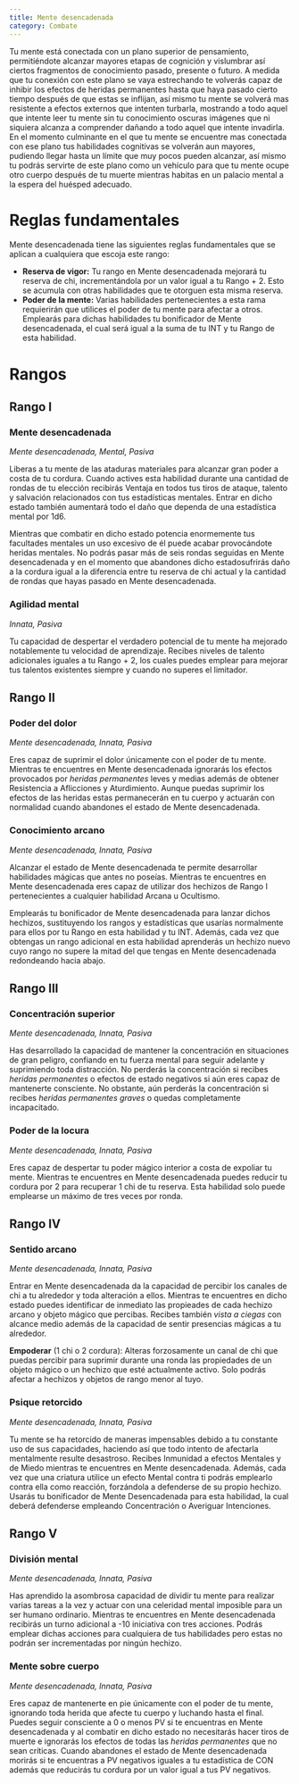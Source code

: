 ```yaml
---
title: Mente desencadenada
category: Combate
---
```


Tu mente está conectada con un plano superior de pensamiento, permitiéndote alcanzar mayores etapas de cognición y vislumbrar así ciertos fragmentos de conocimiento pasado, presente o futuro. A medida que tu conexión con este plano se vaya estrechando te volverás capaz de inhibir los efectos de heridas permanentes hasta que haya pasado cierto tiempo después de que estas se inflijan, así mismo tu mente se volverá mas resistente a efectos externos que intenten turbarla, mostrando a todo aquel que intente leer tu mente sin tu conocimiento oscuras imágenes que ni siquiera alcanza a comprender dañando a todo aquel que intente invadirla. En el momento culminante en el que tu mente se encuentre mas conectada con ese plano tus habilidades cognitivas se volverán aun mayores, pudiendo llegar hasta un límite que muy pocos pueden alcanzar, así mismo tu podrás servirte de este plano como un vehículo para que tu mente ocupe otro cuerpo después de tu muerte mientras habitas  en un palacio mental a la espera del huésped adecuado.

# Reglas fundamentales

Mente desencadenada tiene las siguientes reglas fundamentales que se aplican a cualquiera que escoja este rango:

- **Reserva de vigor:** Tu rango en Mente desencadenada mejorará tu reserva de chi, incrementándola por un valor igual a tu Rango + 2. Esto se acumula con otras habilidades que te otorguen esta misma reserva.
- **Poder de la mente:** Varias habilidades pertenecientes a esta rama requierirán que utilices el poder de tu mente para afectar a otros. Emplearás para dichas habilidades tu bonificador de Mente desencadenada, el cual será igual a la suma de tu INT y tu Rango de esta habilidad.

# Rangos

## Rango I

### Mente desencadenada

*Mente desencadenada, Mental, Pasiva*

Liberas a tu mente de las ataduras materiales para alcanzar gran poder a costa de tu cordura. Cuando actives esta habilidad durante una cantidad de rondas de tu elección recibirás Ventaja en todos tus tiros de ataque, talento y salvación relacionados con tus estadísticas mentales. Entrar en dicho estado también aumentará todo el daño que dependa de una estadística mental por 1d6. 

Mientras que combatir en dicho estado potencia enormemente tus facultades mentales un uso excesivo de él puede acabar provocándote heridas mentales. No podrás pasar más de seis rondas seguidas en Mente desencadenada y en el momento que abandones dicho estadosufrirás daño a la cordura igual a la diferencia entre tu reserva de chi actual y la cantidad de rondas que hayas pasado en Mente desencadenada. 

### Agilidad mental

*Innata, Pasiva*

Tu capacidad de despertar el verdadero potencial de tu mente ha mejorado notablemente tu velocidad de aprendizaje. Recibes niveles de talento adicionales iguales a tu Rango + 2, los cuales puedes emplear para mejorar tus talentos existentes siempre y cuando no superes el limitador. 

## Rango II

### Poder del dolor

*Mente desencadenada, Innata, Pasiva*

Eres capaz de suprimir el dolor únicamente con el poder de tu mente. Mientras te encuentres en Mente desencadenada ignorarás los efectos provocados por *heridas permanentes* leves y medias además de obtener Resistencia a Aflicciones y Aturdimiento. Aunque puedas suprimir los efectos de las heridas estas permanecerán en tu cuerpo y actuarán con normalidad cuando abandones el estado de Mente desencadenada.

### Conocimiento arcano

*Mente desencadenada, Innata, Pasiva*

Alcanzar el estado de Mente desencadenada te permite desarrollar habilidades mágicas que antes no poseías. Mientras te encuentres en Mente desencadenada eres capaz de utilizar dos hechizos de Rango I pertenecientes a cualquier habilidad Arcana u Ocultismo.

Emplearás tu bonificador de Mente desencadenada para lanzar dichos hechizos, sustituyendo los rangos y estadísticas que usarías normalmente para ellos por tu Rango en esta habilidad y tu INT. Además, cada vez que obtengas un rango adicional en esta habilidad aprenderás un hechizo nuevo cuyo rango no supere la mitad del que tengas en Mente desencadenada redondeando hacia abajo. 

## Rango III

### Concentración superior

*Mente desencadenada, Innata, Pasiva*

Has desarrollado la capacidad de mantener la concentración en situaciones de gran peligro, confiando en tu fuerza mental para seguir adelante y suprimiendo toda distracción. No perderás la concentración si recibes *heridas permanentes* o efectos de estado negativos si aún eres capaz de mantenerte consciente. No obstante, aún perderás la concentración si recibes *heridas permanentes graves* o quedas completamente incapacitado.

### Poder de la locura

*Mente desencadenada, Innata, Pasiva*

Eres capaz de despertar tu poder mágico interior a costa de expoliar tu mente. Mientras te encuentres en Mente desencadenada puedes reducir tu cordura por 2 para recuperar 1 chi de tu reserva. Esta habilidad solo puede emplearse un máximo de tres veces por ronda.

## Rango IV

### Sentido arcano

*Mente desencadenada, Innata, Pasiva*

Entrar en Mente desencadenada da la capacidad de percibir los canales de chi a tu alrededor y toda alteración a ellos. Mientras te encuentres en dicho estado puedes identificar de inmediato las propieades de cada hechizo arcano y objeto mágico que percibas. Recibes también *vista a ciegas* con alcance medio además de la capacidad de sentir presencias mágicas a tu alrededor.

**Empoderar** (1 chi o 2 cordura): Alteras forzosamente un canal de chi que puedas percibir para suprimir durante una ronda las propiedades de un objeto mágico o un hechizo que esté actualmente activo. Solo podrás afectar a hechizos y objetos de rango menor al tuyo.

### Psique retorcido

*Mente desencadenada, Innata, Pasiva*

Tu mente se ha retorcido de maneras impensables debido a tu constante uso de sus capacidades, haciendo así que todo intento de afectarla mentalmente resulte desastroso. Recibes Inmunidad a efectos Mentales y de Miedo mientras te encuentres en Mente desencadenada. Además, cada vez que una criatura utilice un efecto Mental contra ti podrás emplearlo contra ella como reacción, forzándola a defenderse de su propio hechizo. Usarás tu bonificador de Mente Desencadenada para esta habilidad, la cual deberá defenderse empleando Concentración o Averiguar Intenciones.

## Rango V

### División mental

*Mente desencadenada, Innata, Pasiva*

Has aprendido la asombrosa capacidad de dividir tu mente para realizar varias tareas a la vez y actuar con una celeridad mental imposible para un ser humano ordinario. Mientras te encuentres en Mente desencadenada recibirás un turno adicional a -10 iniciativa con tres acciones. Podrás emplear dichas acciones para cualquiera de tus habilidades pero estas no podrán ser incrementadas por ningún hechizo.

### Mente sobre cuerpo

*Mente desencadenada, Innata, Pasiva*

Eres capaz de mantenerte en pie únicamente con el poder de tu mente, ignorando toda herida que afecte tu cuerpo y luchando hasta el final. Puedes seguir consciente a 0 o menos PV si te encuentras en Mente desencadenada y al combatir en dicho estado no necesitarás hacer tiros de muerte e ignorarás los efectos de todas las *heridas permanentes* que no sean críticas. Cuando abandones el estado de Mente desencadenada morirás si te encuentras a PV negativos iguales a tu estadística de CON además que reducirás tu cordura por un valor igual a tus PV negativos.